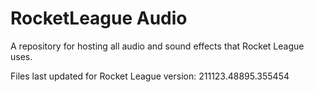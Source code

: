 # RocketLeague Audio
A repository for hosting all audio and sound effects that Rocket League uses. 

Files last updated for Rocket League version: 211123.48895.355454
